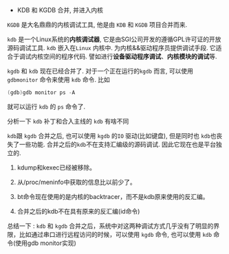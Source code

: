 

*	KDB 和 KGDB 合并, 并进入内核

`KGDB` 是大名鼎鼎的内核调试工具, 他是由 `KDB` 和 `KGDB` 项目合并而来.

`kdb` 是一个Linux系统的**内核调试器**, 它是由SGI公司开发的遵循GPL许可证的开放源码调试工具. `kdb` 嵌入在`Linux` 内核中. 为内核&&驱动程序员提供调试手段. 它适合于调试内核空间的程序代码. 譬如进行**设备驱动程序调试**、**内核模块的调试**等.

`kgdb` 和 `kdb` 现在已经合并了. 对于一个正在运行的`kgdb` 而言, 可以使用 `gdbmonitor` 命令来使用 `kdb` 命令. 比如

```cpp
(gdb)gdb monitor ps -A
```

就可以运行 `kdb` 的 `ps` 命令了.

分析一下 `kdb` 补丁和合入主线的 `kdb` 有啥不同

`kdb`跟 `kgdb` 合并之后, 也可以使用 `kgdb` 的`IO` 驱动(比如键盘), 但是同时也 `kdb`也丧失了一些功能. 合并之后的`kdb`不在支持汇编级的源码调试. 因此它现在也是平台独立的.

1.	kdump和kexec已经被移除。

2.	从/proc/meninfo中获取的信息比以前少了。

3.	bt命令现在使用的是内核的backtracer，而不是kdb原来使用的反汇编。

4.	合并之后的kdb不在具有原来的反汇编(id命令)

总结一下 : `kdb` 和 `kgdb` 合并之后，系统中对这两种调试方式几乎没有了明显的界限，比如通过串口进行远程访问的时候，可以使用 `kgdb` 命令, 也可以使用 `kdb` 命令(使用gdb monitor实现)
